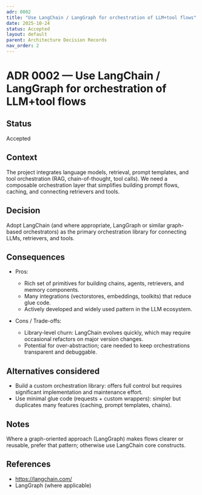 ```yaml
---
adr: 0002
title: "Use LangChain / LangGraph for orchestration of LLM+tool flows"
date: 2025-10-24
status: Accepted
layout: default
parent: Architecture Decision Records
nav_order: 2
---
```


# ADR 0002 — Use LangChain / LangGraph for orchestration of LLM+tool flows

## Status

Accepted

## Context

The project integrates language models, retrieval, prompt templates, and tool orchestration (RAG, chain-of-thought, tool calls). We need a composable orchestration layer that simplifies building prompt flows, caching, and connecting retrievers and tools.

## Decision

Adopt LangChain (and where appropriate, LangGraph or similar graph-based orchestrators) as the primary orchestration library for connecting LLMs, retrievers, and tools.

## Consequences

- Pros:
  - Rich set of primitives for building chains, agents, retrievers, and memory components.
  - Many integrations (vectorstores, embeddings, toolkits) that reduce glue code.
  - Actively developed and widely used pattern in the LLM ecosystem.

- Cons / Trade-offs:
  - Library-level churn: LangChain evolves quickly, which may require occasional refactors on major version changes.
  - Potential for over-abstraction; care needed to keep orchestrations transparent and debuggable.

## Alternatives considered

- Build a custom orchestration library: offers full control but requires significant implementation and maintenance effort.
- Use minimal glue code (requests + custom wrappers): simpler but duplicates many features (caching, prompt templates, chains).

## Notes

Where a graph-oriented approach (LangGraph) makes flows clearer or reusable, prefer that pattern; otherwise use LangChain core constructs.

## References

- https://langchain.com/
- LangGraph (where applicable)
